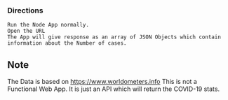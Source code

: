 ### Directions
    Run the Node App normally.
    Open the URL
    The App will give response as an array of JSON Objects which contain information about the Number of cases.


## Note
   The Data is based on https://www.worldometers.info
   This is not a Functional Web App. It is just an API which will return the COVID-19 stats.